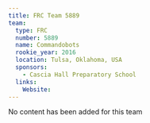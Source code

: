 ```yaml
---
title: FRC Team 5889
team:
  type: FRC
  number: 5889
  name: Commandobots
  rookie_year: 2016
  location: Tulsa, Oklahoma, USA
  sponsors:
    - Cascia Hall Preparatory School
  links:
    Website: 
---
```

No content has been added for this team